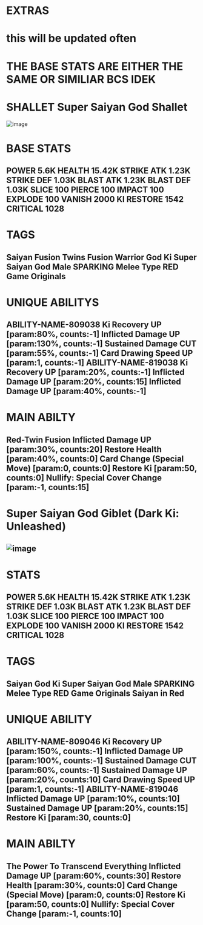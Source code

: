 # EXTRAS

# this will be updated often

# THE BASE STATS ARE EITHER THE SAME OR SIMILIAR BCS IDEK

# SHALLET Super Saiyan God Shallet

![image](https://github.com/mind-set09/DBL-Api/assets/141085830/1fb6c7a1-a51e-443b-9e71-4ffb423a1914)

# BASE STATS

POWER
5.6K
HEALTH
15.42K
STRIKE ATK
1.23K
STRIKE DEF
1.03K
BLAST ATK
1.23K
BLAST DEF
1.03K
SLICE
100
PIERCE
100
IMPACT
100
EXPLODE
100
VANISH
2000
KI RESTORE
1542
CRITICAL
1028
-----------------------------------------------------
# TAGS

Saiyan Fusion Twins Fusion Warrior God Ki Super Saiyan God Male SPARKING Melee Type RED Game Originals
-----------------------------------------------------
# UNIQUE ABILITYS

ABILITY-NAME-809038
Ki Recovery UP [param:80%, counts:-1]
 Inflicted Damage UP [param:130%, counts:-1]
 Sustained Damage CUT [param:55%, counts:-1]
 Card Drawing Speed UP [param:1, counts:-1]
ABILITY-NAME-819038
Ki Recovery UP [param:20%, counts:-1]
 Inflicted Damage UP [param:20%, counts:15]
 Inflicted Damage UP [param:40%, counts:-1]
-----------------------------------------------------
# MAIN ABILTY

Red-Twin Fusion
Inflicted Damage UP [param:30%, counts:20]
 Restore Health [param:40%, counts:0]
 Card Change (Special Move) [param:0, counts:0]
 Restore Ki [param:50, counts:0]
 Nullify: Special Cover Change [param:-1, counts:15]
-----------------------------------------------------
# Super Saiyan God Giblet (Dark Ki: Unleashed)

![image](https://github.com/mind-set09/DBL-Api/assets/141085830/bad20c79-aeb7-480e-a806-cbc95c223ef5)
-----------------------------------------------------
# STATS

POWER
5.6K
HEALTH
15.42K
STRIKE ATK
1.23K
STRIKE DEF
1.03K
BLAST ATK
1.23K
BLAST DEF
1.03K
SLICE
100
PIERCE
100
IMPACT
100
EXPLODE
100
VANISH
2000
KI RESTORE
1542
CRITICAL
1028
-----------------------------------------------------
# TAGS

Saiyan God Ki Super Saiyan God Male SPARKING Melee Type RED Game Originals Saiyan in Red
-----------------------------------------------------
# UNIQUE ABILITY
ABILITY-NAME-809046
Ki Recovery UP [param:150%, counts:-1]
 Inflicted Damage UP [param:100%, counts:-1]
 Sustained Damage CUT [param:60%, counts:-1]
 Sustained Damage UP [param:20%, counts:10]
 Card Drawing Speed UP [param:1, counts:-1]
ABILITY-NAME-819046
Inflicted Damage UP [param:10%, counts:10]
 Sustained Damage UP [param:20%, counts:15]
 Restore Ki [param:30, counts:0]
 -----------------------------------------------------
 # MAIN ABILTY
 The Power To Transcend Everything
Inflicted Damage UP [param:60%, counts:30]
 Restore Health [param:30%, counts:0]
 Card Change (Special Move) [param:0, counts:0]
 Restore Ki [param:50, counts:0]
 Nullify: Special Cover Change [param:-1, counts:10]
 -----------------------------------------------------
